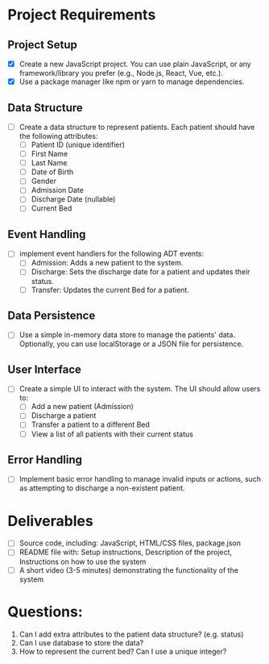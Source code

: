 # Project Requirements
## Project Setup
- [x] Create a new JavaScript project. You can use plain JavaScript, or any framework/library you prefer (e.g., Node.js, React, Vue, etc.).
- [x] Use a package manager like npm or yarn to manage dependencies.
## Data Structure
- [ ] Create a data structure to represent patients. Each patient should have the following attributes:
    - [ ] Patient ID (unique identifier)
    - [ ] First Name
    - [ ] Last Name
    - [ ] Date of Birth
    - [ ] Gender
    - [ ] Admission Date
    - [ ] Discharge Date (nullable)
    - [ ] Current Bed
## Event Handling
- [ ] implement event handlers for the following ADT events:
    - [ ] Admission: Adds a new patient to the system.
    - [ ] Discharge: Sets the discharge date for a patient and updates their status.
    - [ ] Transfer: Updates the current Bed for a patient.
## Data Persistence
- [ ] Use a simple in-memory data store to manage the patients' data. Optionally, you can use localStorage or a JSON file for persistence.
## User Interface
- [ ] Create a simple UI to interact with the system. The UI should allow users to:
    - [ ] Add a new patient (Admission)
    - [ ] Discharge a patient
    - [ ] Transfer a patient to a different Bed
    - [ ] View a list of all patients with their current status
## Error Handling
- [ ] Implement basic error handling to manage invalid inputs or actions, such as attempting to discharge a non-existent patient.

# Deliverables
- [ ] Source code, including: JavaScript, HTML/CSS files, package.json
- [ ] README file with: Setup instructions, Description of the project, Instructions on how to use the system
- [ ] A short video (3-5 minutes) demonstrating the functionality of the system

# Questions:
1. Can I add extra attributes to the patient data structure? (e.g. status)
2. Can I use database to store the data?
3. How to represent the current bed? Can I use a unique integer?
